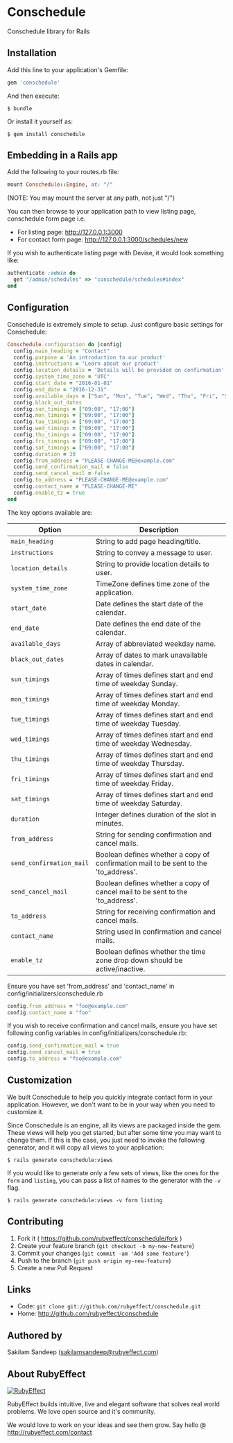 # Conschedule

Conschedule library for Rails

## Installation

Add this line to your application's Gemfile:

```ruby
gem 'conschedule'
```

And then execute:

    $ bundle

Or install it yourself as:

    $ gem install conschedule

## Embedding in a Rails app

Add the following to your routes.rb file:

``` ruby
mount Conschedule::Engine, at: "/"
```

(NOTE: You may mount the server at any path, not just "/")

You can then browse to your application path to view listing page, conschedule form page i.e.

* For listing page: http://127.0.0.1:3000
* For contact form page: http://127.0.0.1:3000/schedules/new

If you wish to authenticate listing page with Devise, it would look something like:

``` ruby
authenticate :admin do
  get "/admin/schedules" => "conschedule/schedules#index"
end
```    

## Configuration 

Conschedule is extremely simple to setup. Just configure basic settings for Conschedule:

```ruby
Conschedule.configuration do |config|
  config.main_heading = "Contact"
  config.purpose = 'An introduction to our product'
  config.instructions = 'Learn about our product'
  config.location_details = 'Details will be provided on confirmation'
  config.system_time_zone = "UTC"
  config.start_date = "2016-01-01"
  config.end_date = "2016-12-31"
  config.available_days = ["Sun", "Mon", "Tue", "Wed", "Thu", "Fri", "Sat"] 
  config.black_out_dates
  config.sun_timings = ["09:00", "17:00"]
  config.mon_timings = ["09:00", "17:00"]
  config.tue_timings = ["09:00", "17:00"]
  config.wed_timings = ["09:00", "17:00"]
  config.thu_timings = ["09:00", "17:00"]
  config.fri_timings = ["09:00", "17:00"]
  config.sat_timings = ["09:00", "17:00"]
  config.duration = 30
  config.from_address = "PLEASE-CHANGE-ME@example.com"
  config.send_confirmation_mail = false
  config.send_cancel_mail = false
  config.to_address = "PLEASE-CHANGE-ME@example.com"
  config.contact_name = "PLEASE-CHANGE-ME"
  config.enable_tz = true
end
```

The key options available are:

| Option                    | Description                                                          |
| -----------------         | -------------------------------                                      |
| `main_heading`            | String to add page heading/title.                                    |
| `instructions`            | String to convey a message to user.                                  |
| `location_details`        | String to provide location details to user.                          |
| `system_time_zone`        | TimeZone defines time zone of the application.                       |
| `start_date`              | Date defines the start date of the calendar.                         |
| `end_date`                | Date defines the end date of the calendar.                           |
| `available_days`          | Array of abbreviated weekday name.                                   |
| `black_out_dates`         | Array of dates to mark unavailable dates in calendar.                |
| `sun_timings`             | Array of times defines start and end time of weekday Sunday.         |
| `mon_timings`             | Array of times defines start and end time of weekday Monday.         |
| `tue_timings`             | Array of times defines start and end time of weekday Tuesday.        |
| `wed_timings`             | Array of times defines start and end time of weekday Wednesday.      |
| `thu_timings`             | Array of times defines start and end time of weekday Thursday.       |
| `fri_timings`             | Array of times defines start and end time of weekday Friday.         |
| `sat_timings`             | Array of times defines start and end time of weekday Saturday.       |
| `duration`                | Integer defines duration of the slot in minutes.                     |
| `from_address`            | String for sending confirmation and cancel mails.                    |
| `send_confirmation_mail`  | Boolean defines whether a copy of confirmation mail to be sent to the 'to_address'.     |
| `send_cancel_mail`        | Boolean defines whether a copy of cancel mail to be sent to the 'to_address'.     |
| `to_address`              | String for receiving confirmation and cancel mails.                |
| `contact_name`            | String used in confirmation and cancel mails.                     |
| `enable_tz`               | Boolean defines whether the time zone drop down should be active/inactive.     |

Ensure you have set 'from_address' and 'contact_name' in config/initializers/conschedule.rb
  
```ruby
config.from_address = "foo@example.com"
config.contact_name = "foo"
```

If you wish to receive confirmation and cancel mails, ensure you have set following config variables in config/initializers/conschedule.rb:

```ruby
config.send_confirmation_mail = true
config.send_cancel_mail = true
config.to_address = "foo@example.com"
```

## Customization

We built Conschedule to help you quickly integrate contact form in your application. However, we don't want to be in your way when you need to customize it.

Since Conschedule is an engine, all its views are packaged inside the gem. These views will help you get started, but after some time you may want to change them. If this is the case, you just need to invoke the following generator, and it will copy all views to your application:

```console
$ rails generate conschedule:views
```

If you would like to generate only a few sets of views, like the ones for the `form` and `listing`,
you can pass a list of names to the generator with the `-v` flag.

```console
$ rails generate conschedule:views -v form listing
```

## Contributing

1. Fork it ( https://github.com/rubyeffect/conschedule/fork )
2. Create your feature branch (`git checkout -b my-new-feature`)
3. Commit your changes (`git commit -am 'Add some feature'`)
4. Push to the branch (`git push origin my-new-feature`)
5. Create a new Pull Request

## Links

 * Code: `git clone git://github.com/rubyeffect/conschedule.git`
 * Home: <http://github.com/rubyeffect/conschedule>
 
## Authored by

Sakilam Sandeep (sakilamsandeep@rubyeffect.com)

## About RubyEffect

<a href="http://www.rubyeffect.com" target="_blank">
  <img src="http://blog.rubyeffect.com/wp-content/uploads/2015/05/cropped-re_original_logo.png" alt="RubyEffect">
</a>

RubyEffect builds intuitive, live and elegant software that solves real world problems. We love open source and it's community.

We would love to work on your ideas and see them grow. Say hello @ http://rubyeffect.com/contact
